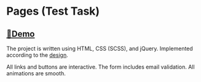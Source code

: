 # Pages (Test Task)

## [🔴Demo](https://wita-shchurko.github.io/Pages_TestTask/)

The project is written using HTML, CSS (SCSS), and jQuery.
Implemented according to the [design](https://www.figma.com/design/0VBCjew76DhMP0QttLFTTj/Pages-(Copy)?node-id=0-1&t=0Z3TUGVU2zZBOfQC-0).

All links and buttons are interactive.
The form includes email validation.
All animations are smooth.